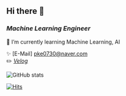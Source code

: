 ## Hi there 👋

### *Machine Learning Engineer* 

🌱 I’m currently learning Machine Learning, AI

✨ [E-Mail] pke0730@naver.com  
✏️ <I>[Velog](https://velog.io/@pke0730)</I>    

![GitHub stats](https://github-readme-stats.vercel.app/api?username=Kingeun&show_icons=true)  

[![Hits](https://hits.seeyoufarm.com/api/count/incr/badge.svg?url=https%3A%2F%2Fgithub.com%2FKingeun&count_bg=%2379C83D&title_bg=%23555555&icon=&icon_color=%23E7E7E7&title=visitors&edge_flat=false)](https://github.com/Kingeun) 



